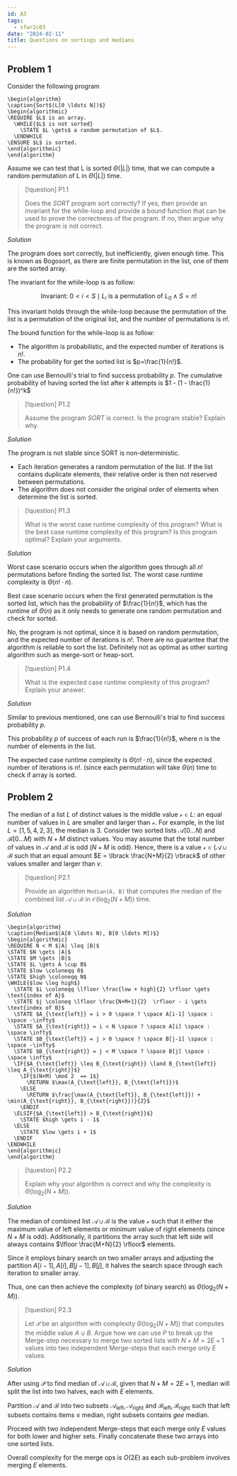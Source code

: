 ```yaml
---
id: A3
tags:
  - sfwr2c03
date: "2024-02-11"
title: Questions on sortings and medians
---
```


<!-- <div style="text-align: right;"> -->
<!--   <span>Aaron Pham - 400232791 - phama10</span> -->
<!-- </div> -->

## Problem 1

Consider the following program

```pseudo
\begin{algorithm}
\caption{Sort$(L[0 \ldots N])$}
\begin{algorithmic}
\REQUIRE $L$ is an array.
  \WHILE{$L$ is not sorted}
    \STATE $L \gets$ a random permutation of $L$.
  \ENDWHILE
\ENSURE $L$ is sorted.
\end{algorithmic}
\end{algorithm}
```

Assume we can test that L is sorted $\Theta(|L|)$ time, that we can compute a random permutation of L in $\Theta(|L|)$ time.

> [!question] P1.1
>
> Does the $SORT$ program sort correctly? If yes, then provide an invariant for the while-loop and provide
> a bound function that can be used to prove the correctness of the program. If no, then argue why the
> program is not correct.

_Solution_

The program does sort correctly, but inefficiently, given enough time. This is known as Bogosort, as there are finite permutation in the list, one of them are the sorted array.

The invariant for the while-loop is as follow:

$$
\text{Invariant: } 0 < i < S \mid L_i \text{ is a permutation of } L_0 \land S = n!
$$

This invariant holds through the while-loop because the permutation of the list is a permutation of the original list, and the number of permutations is $n!$.

The bound function for the while-loop is as follow:

- The algorithm is probabilistic, and the expected number of iterations is $n!$.
- The probability for get the sorted list is $p=\frac{1}{n!}$.

One can use Bernoulli's trial to find success probability $p$. The cumulative probability of having sorted the list after $k$ attempts is $1 - (1 - \frac{1}{n!})^k$


> [!question] P1.2
>
> Assume the program $SORT$ is correct. Is the program stable? Explain why.

_Solution_

The program is not stable since SORT is non-deterministic.

- Each iteration generates a random permutation of the list. If the list contains duplicate elements, their relative order is then not reserved between permutations.
- The algorithm does not consider the original order of elements when determine the list is sorted.

> [!question] P1.3
>
> What is the worst case runtime complexity of this program? What is the best case runtime complexity of this program? Is this program optimal? Explain your arguments.

_Solution_

Worst case scenario occurs when the algorithm goes through all $n!$ permutations before finding the sorted list. The worst case runtime complexity is $\Theta(n! \cdot n)$.

Best case scenario occurs when the first generated permutation is the sorted list, which has the probability of $\frac{1}{n!}$, which has the runtime of $\Theta(n)$ as it only needs to generate one random permutation and check for sorted.

No, the program is not optimal, since it is based on random permutation, and the expected number of iterations is $n!$. There are no guarantee that the algorithm is reliable to sort the list. Definitely not as optimal as other sorting algorithm such as merge-sort or heap-sort.

> [!question] P1.4
>
> What is the expected case runtime complexity of this program? Explain your answer.

_Solution_

Similar to previous mentioned, one can use Bernoulli's trial to find success probability $p$.

This probability $p$ of success of each run is $\frac{1}{n!}$, where $n$ is the number of elements in the list.

The expected case runtime complexity is $\Theta(n! \cdot n)$, since the expected number of iterations is $n!$. (since each permutation will take $\Theta(n)$ time to check if array is sorted.

## Problem 2

The median of a list $L$ of distinct values is the middle value $\mathcal{v} \in L$: an equal number of values in $L$ are smaller and larger than $\mathcal{v}$. For example, in the list $L = [1,5,4,2,3]$, the median is 3. Consider two sorted lists $\mathcal{A} \lbrack 0 \ldots N)$ and $\mathcal{B} \lbrack 0 \ldots M)$ with $N + M$ distinct values. You may assume that the total number of values in $\mathcal{A}$ and $\mathcal{B}$ is odd ($N+M$ is odd). Hence, there is a value $\mathcal{v} \in ( \mathcal{A} \cup \mathcal{B}$ such that an equal amount $E = \lbrack \frac{N+M}{2} \rbrack$ of other values smaller and larger than $v$.

> [!question] P2.1
>
> Provide an algorithm `Median(A, B)` that computes the median of the combined list $\mathcal{A} \cup \mathcal{B}$ in $\mathcal{O}(\log_2(N+M))$ time.

_Solution_

```pseudo
\begin{algorithm}
\caption{Median$(A[0 \ldots N), B[0 \ldots M])$}
\begin{algorithmic}
\REQUIRE N < M $|A| \leq |B|$
\STATE $N \gets |A|$
\STATE $M \gets |B|$
\STATE $L \gets A \cup B$
\STATE $low \coloneqq 0$
\STATE $high \coloneqq N$
\WHILE{$low \leq high$}
  \STATE $i \coloneqq \lfloor \frac{low + high}{2} \rfloor \gets \text{index of A}$
  \STATE $j \coloneq \lfloor \frac{N+M+1}{2}  \rfloor - i \gets \text{index of B}$
  \STATE $A_{\text{left}} = i > 0 \space ? \space A[i-1] \space : \space -\infty$
  \STATE $A_{\text{right}} = i < N \space ? \space A[i] \space : \space \infty$
  \STATE $B_{\text{left}} = j > 0 \space ? \space B[j-1] \space : \space -\infty$
  \STATE $B_{\text{right}} = j < M \space ? \space B[j] \space : \space \infty$
  \IF{$A_{\text{left}} \leq B_{\text{right}} \land B_{\text{left}} \leq A_{\text{right}}$}
    \IF{$(N+M) \mod 2  == 1$}
      \RETURN $\max(A_{\text{left}}, B_{\text{left}})$
    \ELSE
      \RETURN $\frac{\max(A_{\text{left}}, B_{\text{left}}) + \min(A_{\text{right}}, B_{\text{right}})}{2}$
    \ENDIF
  \ELSIF{$A_{\text{left}} > B_{\text{right}}$}
    \STATE $high \gets i - 1$
  \ELSE
    \STATE $low \gets i + 1$
  \ENDIF
\ENDWHILE
\end{algorithmic}
\end{algorithm}
```

> [!question] P2.2
>
> Explain why your algorithm is correct and why the complexity is $\Theta(\log_2(N+M))$.

_Solution_

The median of combined list $\mathcal{A} \cup \mathcal{B}$ is the value $\mathcal{v}$ such that it either the maximum value of left elements or minimum value of right elements (since $N+M$ is odd). Additionally, it partitions the array such that left side will always contains $\lfloor \frac{M+N}{2} \rfloor$ elements.

Since it employs binary search on two smaller arrays and adjusting the partition $A[i-1], A[i], B[j-1], B[j]$, it halves the search space through each iteration to smaller array.

Thus, one can then achieve the complexity (of binary search) as $\Theta(\log_2(N+M))$.

> [!question] P2.3
>
> Let $\mathcal{P}$ be an algorithm with complexity $\Theta(\log_2(N+M))$ that computes the middle value $A \cup B$. Argue how we can use $P$ to break up the Merge-step necessary to merge two sorted lists with $N+M = 2E + 1$ values into two independent Merge-steps that each merge only $E$ values.

_Solution_

After using $\mathcal{P}$ to find median of $\mathcal{A} \cup \mathcal{B}$, given that $N+M = 2E+1$, median will split the list into two halves, each with $E$ elements.

Partition $\mathcal{A}$ and $\mathcal{B}$ into two subsets $\mathcal{A}_{\text{left}}, \mathcal{A}_{\text{right}}$ and $\mathcal{B}_{\text{left}}, \mathcal{B}_{\text{right}}$ such that left subsets contains items $\leq$ median, right subsets contains $gee$ median.

Proceed with two independent Merge-steps that each merge only $E$ values for both lower and higher sets. Finally concatenate these two arrays into one sorted lists.

Overall complexity for the merge ops is $O(2E)$ as each sub-problem involves merging $E$ elements.
